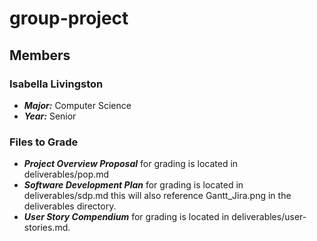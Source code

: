 # group-project

## Members

### Isabella Livingston
- ***Major:*** Computer Science
- ***Year:*** Senior

### Files to Grade
- ***Project Overview Proposal*** for grading is located in deliverables/pop.md 
- ***Software Development Plan*** for grading is located in deliverables/sdp.md this will also reference Gantt_Jira.png in the deliverables directory.
- ***User Story Compendium*** for grading is located in deliverables/user-stories.md.
